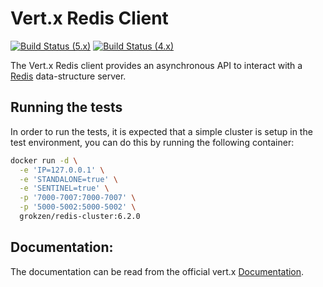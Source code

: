 # Vert.x Redis Client

[![Build Status (5.x)](https://github.com/vert-x3/vertx-redis-client/actions/workflows/ci-5.x.yml/badge.svg)](https://github.com/vert-x3/vertx-redis-client/actions/workflows/ci-5.x.yml)
[![Build Status (4.x)](https://github.com/vert-x3/vertx-redis-client/actions/workflows/ci-4.x.yml/badge.svg)](https://github.com/vert-x3/vertx-redis-client/actions/workflows/ci-4.x.yml)

The Vert.x Redis client provides an asynchronous API to interact with a [Redis](http://redis.io) data-structure server.

## Running the tests

In order to run the tests, it is expected that a simple cluster is setup in the test environment, you can do this by
running the following container:

```bash
docker run -d \
  -e 'IP=127.0.0.1' \
  -e 'STANDALONE=true' \
  -e 'SENTINEL=true' \
  -p '7000-7007:7000-7007' \
  -p '5000-5002:5000-5002' \
  grokzen/redis-cluster:6.2.0
```

## Documentation:

The documentation can be read from the official vert.x [Documentation](http://vertx.io/docs/vertx-redis-client/java/).
